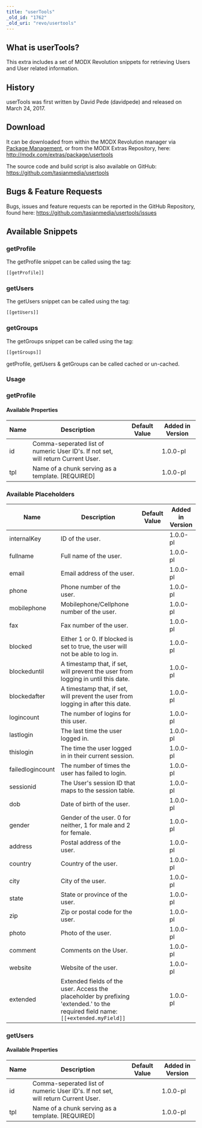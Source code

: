 ```yaml
---
title: "userTools"
_old_id: "1762"
_old_uri: "revo/usertools"
---
```


## What is userTools?

This extra includes a set of MODX Revolution snippets for retrieving Users and User related information.

## History

userTools was first written by David Pede (davidpede) and released on March 24, 2017.

## Download

It can be downloaded from within the MODX Revolution manager via [Package Management](display/revolution20/Installing+a+Package), or from the MODX Extras Repository, here: <http://modx.com/extras/package/usertools>

The source code and build script is also available on GitHub: <https://github.com/tasianmedia/usertools>

## Bugs & Feature Requests

Bugs, issues and feature requests can be reported in the GitHub Repository, found here: <https://github.com/tasianmedia/usertools/issues>

## Available Snippets

### getProfile

The getProfile snippet can be called using the tag:

``` php
[[getProfile]]
```

### getUsers

The getUsers snippet can be called using the tag:

``` php
[[getUsers]]
```

### getGroups

The getGroups snippet can be called using the tag:

``` php
[[getGroups]]
```

getProfile, getUsers & getGroups can be called cached or un-cached.

### Usage

### getProfile

#### Available Properties

| Name | Description | Default Value | Added in Version |
|------|-------------|---------------|------------------|
| id | Comma-seperated list of numeric User ID's. If not set, will return Current User. |  | 1.0.0-pl |
| tpl | Name of a chunk serving as a template. \[REQUIRED\] |  | 1.0.0-pl |

### Available Placeholders

| Name | Description | Default Value | Added in Version |
|------|-------------|---------------|------------------|
| internalKey | ID of the user. |  | 1.0.0-pl |
| fullname | Full name of the user. |  | 1.0.0-pl |
| email | Email address of the user. |  | 1.0.0-pl |
| phone | Phone number of the user. |  | 1.0.0-pl |
| mobilephone | Mobilephone/Cellphone number of the user. |  | 1.0.0-pl |
| fax | Fax number of the user. |  | 1.0.0-pl |
| blocked | Either 1 or 0. If blocked is set to true, the user will not be able to log in. |  | 1.0.0-pl |
| blockeduntil | A timestamp that, if set, will prevent the user from logging in until this date. |  | 1.0.0-pl |
| blockedafter | A timestamp that, if set, will prevent the user from logging in after this date. |  | 1.0.0-pl |
| logincount | The number of logins for this user. |  | 1.0.0-pl |
| lastlogin | The last time the user logged in. |  | 1.0.0-pl |
| thislogin | The time the user logged in in their current session. |  | 1.0.0-pl |
| failedlogincount | The number of times the user has failed to login. |  | 1.0.0-pl |
| sessionid | The User's session ID that maps to the session table. |  | 1.0.0-pl |
| dob | Date of birth of the user. |  | 1.0.0-pl |
| gender | Gender of the user. 0 for neither, 1 for male and 2 for female. |  | 1.0.0-pl |
| address | Postal address of the user. |  | 1.0.0-pl |
| country | Country of the user. |  | 1.0.0-pl |
| city | City of the user. |  | 1.0.0-pl |
| state | State or province of the user. |  | 1.0.0-pl |
| zip | Zip or postal code for the user. |  | 1.0.0-pl |
| photo | Photo of the user. |  | 1.0.0-pl |
| comment | Comments on the User. |  | 1.0.0-pl |
| website | Website of the user. |  | 1.0.0-pl |
| extended | Extended fields of the user. Access the placeholder by prefixing 'extended.' to the required field name: `[[+extended.myField]]` |  | 1.0.0-pl |

### getUsers

#### Available Properties

| Name | Description | Default Value | Added in Version |
|------|-------------|---------------|------------------|
| id | Comma-seperated list of numeric User ID's. If not set, will return Current User. |  | 1.0.0-pl |
| tpl | Name of a chunk serving as a template. \[REQUIRED\] |  | 1.0.0-pl |
